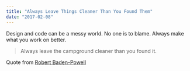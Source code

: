 ```yaml
---
title: "Always Leave Things Cleaner Than You Found Them"
date: "2017-02-08"
---
```


Design and code can be a messy world. No one is to blame. Always make what you work on better.

> Always leave the campground cleaner than you found it.

Quote from [Robert Baden-Powell](https://en.wikiquote.org/wiki/Robert_Baden-Powell)
